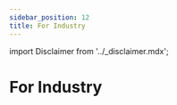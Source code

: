 ```yaml
---
sidebar_position: 12
title: For Industry
---
```


import Disclaimer from '../\_disclaimer.mdx';

<Disclaimer />


# For Industry
